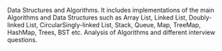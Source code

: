 Data Structures and Algorithms. It includes implementations of the main Algorithms and Data Structures such as Array List,
Linked List, Doubly-linked List, CircularSingly-linked List, Stack, Queue, Map, TreeMap, HashMap, Trees, BST etc.
Analysis of Algorithms and different interview questions. 

